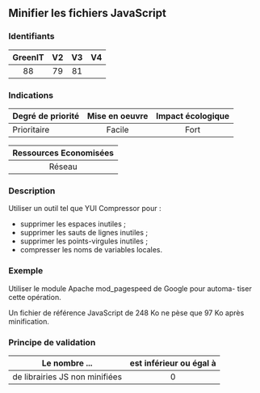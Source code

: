 ## Minifier les fichiers JavaScript

### Identifiants

| GreenIT |  V2  |  V3  |  V4  |
|:-------:|:----:|:----:|:----:|
|  88    |  79 |  81 |      |

### Indications

| Degré de priorité |      Mise en oeuvre       |  Impact écologique    | 
|-------------------|:-------------------------:|:---------------------:|
|  Prioritaire      |  Facile                   |    Fort               | 


|Ressources Economisées                                      |
|:----------------------------------------------------------:|
|  Réseau  |

### Description

Utiliser un outil tel que YUI Compressor pour :
 - supprimer les espaces inutiles ;
 - supprimer les sauts de lignes inutiles ;
 - supprimer les points-virgules inutiles ;
 - compresser les noms de variables locales.

### Exemple

Utiliser le module Apache mod_pagespeed de Google pour automa- tiser cette opération.

Un fichier de référence JavaScript de 248 Ko ne pèse que 97 Ko après minification.

### Principe de validation

| Le nombre ...     | est inférieur ou égal à   |  
|-------------------|:-------------------------:|
| de librairies JS non minifiées  |  0 |
